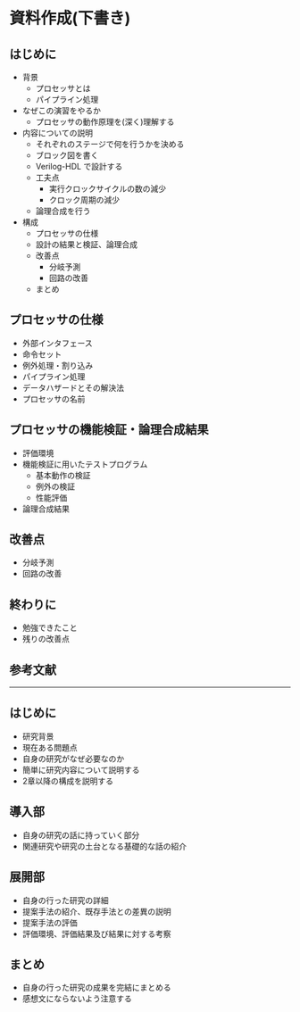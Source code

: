 # 資料作成(下書き)

## はじめに
- 背景
  - プロセッサとは
  - パイプライン処理
- なぜこの演習をやるか
  - プロセッサの動作原理を(深く)理解する
- 内容についての説明
  - それぞれのステージで何を行うかを決める
  - ブロック図を書く
  - Verilog-HDL で設計する
  - 工夫点
    - 実行クロックサイクルの数の減少
    - クロック周期の減少
  - 論理合成を行う
- 構成
  - プロセッサの仕様
  - 設計の結果と検証、論理合成
  - 改善点
    - 分岐予測
    - 回路の改善
  - まとめ

## プロセッサの仕様
- 外部インタフェース
- 命令セット
- 例外処理・割り込み
- パイプライン処理
- データハザードとその解決法
- プロセッサの名前

## プロセッサの機能検証・論理合成結果
- 評価環境
- 機能検証に用いたテストプログラム
  - 基本動作の検証
  - 例外の検証
  - 性能評価
- 論理合成結果

## 改善点
- 分岐予測
- 回路の改善

## 終わりに
- 勉強できたこと
- 残りの改善点

## 参考文献

---

## はじめに
- 研究背景
- 現在ある問題点
- 自身の研究がなぜ必要なのか
- 簡単に研究内容について説明する
- 2章以降の構成を説明する

## 導入部
- 自身の研究の話に持っていく部分
- 関連研究や研究の土台となる基礎的な話の紹介

## 展開部
- 自身の行った研究の詳細
- 提案手法の紹介、既存手法との差異の説明
- 提案手法の評価
- 評価環境、評価結果及び結果に対する考察

## まとめ
- 自身の行った研究の成果を完結にまとめる
- 感想文にならないよう注意する
